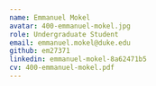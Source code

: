 ```yaml
---
name: Emmanuel Mokel
avatar: 400-emmanuel-mokel.jpg
role: Undergraduate Student
email: emmanuel.mokel@duke.edu
github: em27371
linkedin: emmanuel-mokel-8a62471b5
cv: 400-emmanuel-mokel.pdf
---
```

